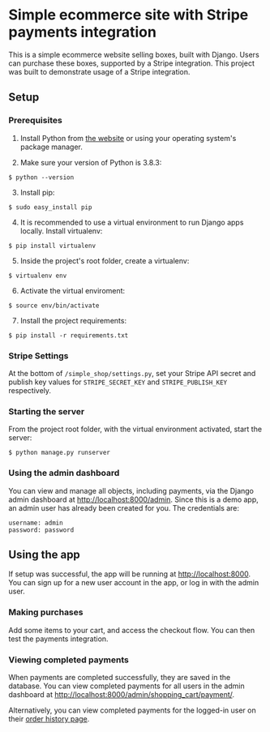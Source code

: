 # Simple ecommerce site with Stripe payments integration

This is a simple ecommerce website selling boxes, built with Django. Users can purchase these boxes, supported by a Stripe integration. This project was built to demonstrate usage of a Stripe integration.



## Setup

### Prerequisites

1. Install Python from [the website](https://www.python.org/downloads/) or using your operating system's package manager.

2. Make sure your version of Python is 3.8.3:
```
$ python --version
```
3. Install pip:
```
$ sudo easy_install pip
```
4. It is recommended to use a virtual environment to run Django apps locally. Install virtualenv:
```
$ pip install virtualenv
```
5. Inside the project's root folder, create a virtualenv:
```
$ virtualenv env
```
6. Activate the virtual enviroment:
```
$ source env/bin/activate
```
7. Install the project requirements:
```
$ pip install -r requirements.txt
```


### Stripe Settings

At the bottom of `/simple_shop/settings.py`, set your Stripe API secret and publish key values for `STRIPE_SECRET_KEY` and `STRIPE_PUBLISH_KEY` respectively.


### Starting the server

From the project root folder, with the virtual environment activated, start the server:
```
$ python manage.py runserver
```


### Using the admin dashboard

You can view and manage all objects, including payments, via the Django admin dashboard at [http://localhost:8000/admin](http://localhost:8000/admin). Since this is a demo app, an admin user has already been created for you. The credentials are:
```
username: admin
password: password
```

## Using the app

If setup was successful, the app will be running at [http://localhost:8000](http://localhost:8000). You can sign up for a new user account in the app, or log in with the admin user.


### Making purchases

Add some items to your cart, and access the checkout flow. You can then test the payments integration.


### Viewing completed payments

When payments are completed successfully, they are saved in the database. You can view completed payments for all users in the admin dashboard at [http://localhost:8000/admin/shopping_cart/payment/](http://localhost:8000/admin/shopping_cart/payment/).

Alternatively, you can view completed payments for the logged-in user on their [order history page](http://localhost:8000/cart/order-history/).